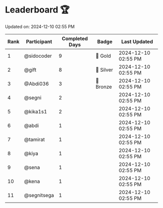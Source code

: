 # Leaderboard 🏆

Updated on: 2024-12-10 02:55 PM

| Rank | Participant       | Completed Days | Badge      | Last Updated         |
|------|-------------------|----------------|------------|----------------------|
| 1    | @sidocoder        | 9              | 🏅 Gold     | 2024-12-10 02:55 PM |
| 2    | @gift             | 8              | 🥈 Silver   | 2024-12-10 02:55 PM |
| 3    | @Abdi036          | 3              | 🥉 Bronze   | 2024-12-10 02:55 PM |
| 4    | @segni            | 2              |            | 2024-12-10 02:55 PM |
| 5    | @kika1s1          | 2              |            | 2024-12-10 02:55 PM |
| 6    | @abdi             | 1              |            | 2024-12-10 02:55 PM |
| 7    | @tamirat          | 1              |            | 2024-12-10 02:55 PM |
| 8    | @kiya             | 1              |            | 2024-12-10 02:55 PM |
| 9    | @sena             | 1              |            | 2024-12-10 02:55 PM |
| 10   | @kena             | 1              |            | 2024-12-10 02:55 PM |
| 11   | @segnitsega       | 1              |            | 2024-12-10 02:55 PM |

